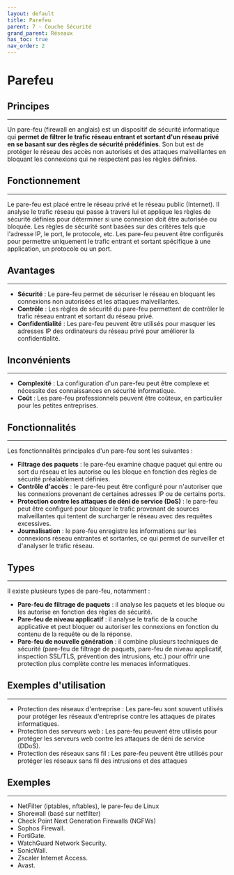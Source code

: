 ```yaml
---
layout: default
title: Parefeu
parent: 7 - Couche Sécurité
grand_parent: Réseaux
has_toc: true
nav_order: 2
---
```


# Parefeu

## Principes

---

Un pare-feu (firewall en anglais) est un dispositif de sécurité informatique qui **permet de filtrer le trafic réseau entrant et sortant d'un réseau privé en se basant sur des règles de sécurité prédéfinies**. Son but est de protéger le réseau des accès non autorisés et des attaques malveillantes en bloquant les connexions qui ne respectent pas les règles définies.

## Fonctionnement

---

Le pare-feu est placé entre le réseau privé et le réseau public (Internet). Il analyse le trafic réseau qui passe à travers lui et applique les règles de sécurité définies pour déterminer si une connexion doit être autorisée ou bloquée. Les règles de sécurité sont basées sur des critères tels que l'adresse IP, le port, le protocole, etc. Les pare-feu peuvent être configurés pour permettre uniquement le trafic entrant et sortant spécifique à une application, un protocole ou un port.

## Avantages

---

- **Sécurité** : Le pare-feu permet de sécuriser le réseau en bloquant les connexions non autorisées et les attaques malveillantes.
- **Contrôle** : Les règles de sécurité du pare-feu permettent de contrôler le trafic réseau entrant et sortant du réseau privé.
- **Confidentialité** : Les pare-feu peuvent être utilisés pour masquer les adresses IP des ordinateurs du réseau privé pour améliorer la confidentialité.

## Inconvénients

---

- **Complexité** : La configuration d'un pare-feu peut être complexe et nécessite des connaissances en sécurité informatique.
- **Coût** : Les pare-feu professionnels peuvent être coûteux, en particulier pour les petites entreprises.

## Fonctionnalités

---

Les fonctionnalités principales d'un pare-feu sont les suivantes :

- **Filtrage des paquets** : le pare-feu examine chaque paquet qui entre ou sort du réseau et les autorise ou les bloque en fonction des règles de sécurité préalablement définies.
- **Contrôle d'accès** : le pare-feu peut être configuré pour n'autoriser que les connexions provenant de certaines adresses IP ou de certains ports.
- **Protection contre les attaques de déni de service (DoS)** : le pare-feu peut être configuré pour bloquer le trafic provenant de sources malveillantes qui tentent de surcharger le réseau avec des requêtes excessives.
- **Journalisation** : le pare-feu enregistre les informations sur les connexions réseau entrantes et sortantes, ce qui permet de surveiller et d'analyser le trafic réseau.

## Types

---

Il existe plusieurs types de pare-feu, notamment :

- **Pare-feu de filtrage de paquets** : il analyse les paquets et les bloque ou les autorise en fonction des règles de sécurité.
- **Pare-feu de niveau applicatif** : il analyse le trafic de la couche applicative et peut bloquer ou autoriser les connexions en fonction du contenu de la requête ou de la réponse.
- **Pare-feu de nouvelle génération** : il combine plusieurs techniques de sécurité (pare-feu de filtrage de paquets, pare-feu de niveau applicatif, inspection SSL/TLS, prévention des intrusions, etc.) pour offrir une protection plus complète contre les menaces informatiques.

## Exemples d'utilisation

---

- Protection des réseaux d'entreprise : Les pare-feu sont souvent utilisés pour protéger les réseaux d'entreprise contre les attaques de pirates informatiques.
- Protection des serveurs web : Les pare-feu peuvent être utilisés pour protéger les serveurs web contre les attaques de déni de service (DDoS).
- Protection des réseaux sans fil : Les pare-feu peuvent être utilisés pour protéger les réseaux sans fil des intrusions et des attaques

## Exemples

---

- NetFilter (iptables, nftables), le pare-feu de Linux
- Shorewall (basé sur netfilter)
- Check Point Next Generation Firewalls (NGFWs)
- Sophos Firewall.
- FortiGate.
- WatchGuard Network Security.
- SonicWall.
- Zscaler Internet Access.
- Avast.
